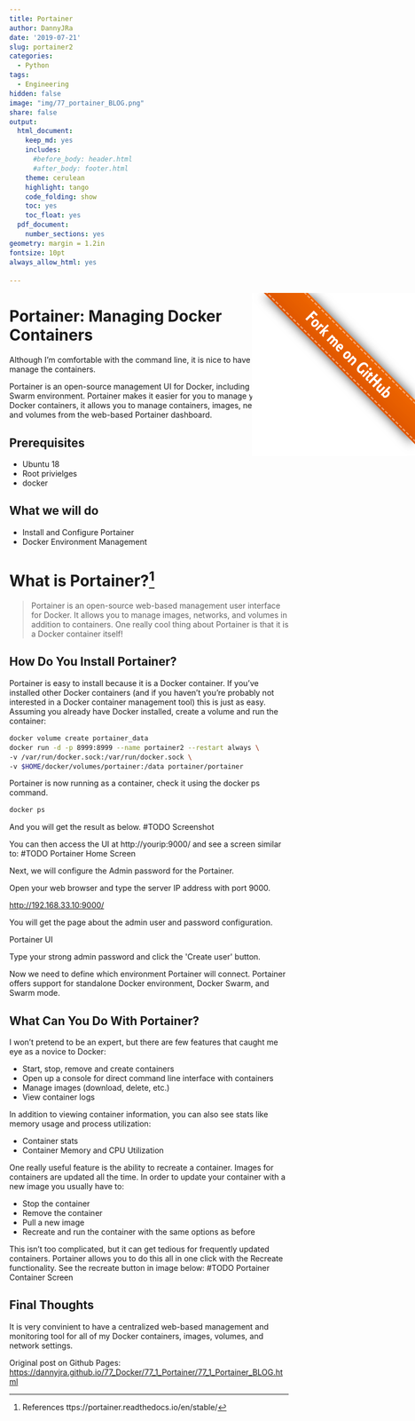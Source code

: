 ```yaml
---
title: Portainer
author: DannyJRa
date: '2019-07-21'
slug: portainer2
categories:
  - Python
tags:
  - Engineering
hidden: false
image: "img/77_portainer_BLOG.png"
share: false
output:
  html_document:
    keep_md: yes
    includes:
      #before_body: header.html
      #after_body: footer.html
    theme: cerulean
    highlight: tango
    code_folding: show
    toc: yes
    toc_float: yes
  pdf_document:
    number_sections: yes
geometry: margin = 1.2in
fontsize: 10pt
always_allow_html: yes

---
```











<a href="https://github.com/DannyJRa/DannyJRa.github.io/tree/master/77_Docker/77_1_Portainer/" target="_blank"><img src="img/forkme_right_orange_ff7600.svg" style="position:absolute;top:1;right:0;" alt="Fork me on GitHub"></a>


# Portainer: Managing Docker Containers

Although I’m comfortable with the command line, it is nice to have a GUI to manage the containers. 

Portainer is an open-source management UI for Docker, including Docker Swarm environment. Portainer makes it easier for you to manage your Docker containers, it allows you to manage containers, images, networks, and volumes from the web-based Portainer dashboard.

## Prerequisites

- Ubuntu 18
- Root privielges
- docker

## What we will do

- Install and Configure Portainer
- Docker Environment Management

# What is Portainer?[^1]

>Portainer is an open-source web-based management user interface for Docker. It allows you to manage images, networks, and volumes in addition to containers. One really cool thing about Portainer is that it is a Docker container itself!

## How Do You Install Portainer?

Portainer is easy to install because it is a Docker container. If you’ve installed other Docker containers (and if you haven’t you’re probably not interested in a Docker container management tool) this is just as easy. Assuming you already have Docker installed, create a volume and run the container:

```bash
docker volume create portainer_data
docker run -d -p 8999:8999 --name portainer2 --restart always \
-v /var/run/docker.sock:/var/run/docker.sock \
-v $HOME/docker/volumes/portainer:/data portainer/portainer
```

Portainer is now running as a container, check it using the docker ps command.

```bash
docker ps
```

And you will get the result as below.
#TODO
Screenshot

You can then access the UI at http://yourip:9000/ and see a screen similar to:
#TODO
Portainer Home Screen

Next, we will configure the Admin password for the Portainer.

Open your web browser and type the server IP address with port 9000.

http://192.168.33.10:9000/

You will get the page about the admin user and password configuration.

Portainer UI

Type your strong admin password and click the 'Create user' button.

Now we need to define which environment Portainer will connect. Portainer offers support for standalone Docker environment, Docker Swarm, and Swarm mode.

## What Can You Do With Portainer?
I won’t pretend to be an expert, but there are few features that caught me eye as a novice to Docker:

- Start, stop, remove and create containers
- Open up a console for direct command line interface with containers
- Manage images (download, delete, etc.)
- View container logs

In addition to viewing container information, you can also see stats like memory usage and process utilization:

- Container stats
- Container Memory and CPU Utilization

One really useful feature is the ability to recreate a container. Images for containers are updated all the time. In order to update your container with a new image you usually have to:

- Stop the container
- Remove the container
- Pull a new image
- Recreate and run the container with the same options as before
  
This isn’t too complicated, but it can get tedious for frequently updated containers. Portainer allows you to do this all in one click with the Recreate functionality. See the recreate button in image below:
#TODO
Portainer Container Screen

## Final Thoughts

It is very convinient to have a centralized web-based management and monitoring tool for all of my Docker containers, images, volumes, and network settings. 


[^1]: References ttps://portainer.readthedocs.io/en/stable/

Original post on Github Pages: <a href="https://dannyjra.github.io/77_Docker/77_1_Portainer/77_1_Portainer_BLOG.html" target="_blank">https://dannyjra.github.io/77_Docker/77_1_Portainer/77_1_Portainer_BLOG.html</a>

